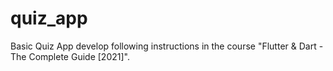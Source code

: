 # quiz_app

Basic Quiz App develop following instructions in the course "Flutter & Dart - The Complete Guide [2021]".
